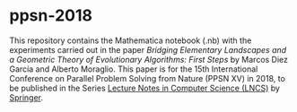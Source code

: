 # ppsn-2018

This repository contains the Mathematica notebook (.nb) with the experiments carried out in the paper
*Bridging Elementary Landscapes and a Geometric Theory of Evolutionary Algorithms: First Steps* by Marcos Diez García
and Alberto Moraglio. This paper is for the 15th International
Conference on Parallel Problem Solving from Nature (PPSN XV) in 2018, to be published in the Series
[Lecture Notes in Computer Science (LNCS)](https://www.springer.com/gp/computer-science/lncs) by [Springer](https://www.springer.com/gb).
